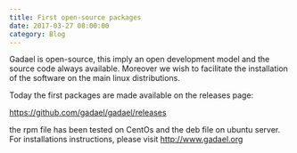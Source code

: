 ```yaml
---
title: First open-source packages
date: 2017-03-27 08:00:00
category: Blog
---
```


Gadael is open-source, this imply an open development model and the source code always available. Moreover we wish to facilitate the installation of the software on the main linux distributions.

Today the first packages are made available on the releases page:

https://github.com/gadael/gadael/releases


the rpm file has been tested on CentOs and the deb file on ubuntu server. For installations instructions, please visit http://www.gadael.org
